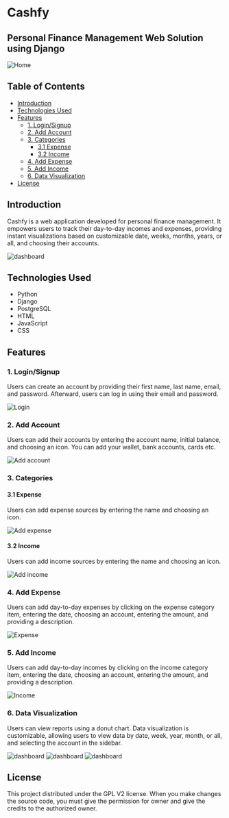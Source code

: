 # Cashfy

## Personal Finance Management Web Solution using Django

![Home](screenshots/home.JPG)

## Table of Contents
- [Introduction](#introduction)
- [Technologies Used](#technologies-used)
- [Features](#features)
  - [1. Login/Signup](#1-login-signup)
  - [2. Add Account](#2-add-account)
  - [3. Categories](#3-categories)
    - [3.1 Expense](#31-expense)
    - [3.2 Income](#32-income)
  - [4. Add Expense](#4-add-expense)
  - [5. Add Income](#5-add-income)
  - [6. Data Visualization](#6-data-visualization)
- [License](#license)

## Introduction

Cashfy is a web application developed for personal finance management. It empowers users to track their day-to-day incomes and expenses, providing instant visualizations based on customizable date, weeks, months, years, or all, and choosing their accounts.

![dashboard](screenshots/dashboard1.JPG)
## Technologies Used

- Python
- Django
- PostgreSQL
- HTML
- JavaScript
- CSS

## Features

### 1. Login/Signup

Users can create an account by providing their first name, last name, email, and password. Afterward, users can log in using their email and password.

![Login](screenshots/login.JPG)

### 2. Add Account

Users can add their accounts by entering the account name, initial balance, and choosing an icon. You can add your wallet, bank accounts, cards etc.

![Add account](screenshots/add_account.JPG)

### 3. Categories

#### 3.1 Expense

Users can add expense sources by entering the name and choosing an icon.

![Add expense](screenshots/add_expense.JPG)

#### 3.2 Income

Users can add income sources by entering the name and choosing an icon.

![Add income](screenshots/add_income.JPG)

### 4. Add Expense
Users can add day-to-day expenses by clicking on the expense category item, entering the date, choosing an account, entering the amount, and providing a description.

![Expense](screenshots/expense.JPG)

### 5. Add Income
Users can add day-to-day incomes by clicking on the income category item, entering the date, choosing an account, entering the amount, and providing a description.

![Income](screenshots/income.JPG)

### 6. Data Visualization
Users can view reports using a donut chart. Data visualization is customizable, allowing users to view data by date, week, year, month, or all, and selecting the account in the sidebar.

![dashboard](screenshots/dashboard1.JPG)
![dashboard](screenshots/dashboard2.JPG)
![dashboard](screenshots/dashboard3.JPG)

## License
This project distributed under the GPL V2 license. When you make changes the source code, you must give the permission for owner and give the credits to the authorized owner.
